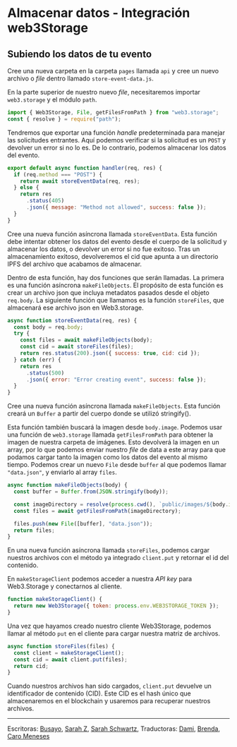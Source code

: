 # Almacenar datos - Integración web3Storage

## Subiendo los datos de tu evento

Cree una nueva carpeta en la carpeta `pages` llamada `api` y cree un nuevo archivo o _file_ dentro llamado `store-event-data.js`.

En la parte superior de nuestro nuevo _file_, necesitaremos importar `web3.storage` y el módulo `path`.

```javascript
import { Web3Storage, File, getFilesFromPath } from "web3.storage";
const { resolve } = require("path");
```

Tendremos que exportar una función _handle_ predeterminada para manejar las solicitudes entrantes. Aquí podemos verificar si la solicitud es un `POST` y devolver un error si no lo es. De lo contrario, podemos almacenar los datos del evento.

```javascript
export default async function handler(req, res) {
  if (req.method === "POST") {
    return await storeEventData(req, res);
  } else {
    return res
      .status(405)
      .json({ message: "Method not allowed", success: false });
  }
}
```

Cree una nueva función asíncrona llamada `storeEventData`. Esta función debe intentar obtener los datos del evento desde el cuerpo de la solicitud y almacenar los datos, o devolver un error si no fue exitoso. Tras un almacenamiento exitoso, devolveremos el cid que apunta a un directorio IPFS del archivo que acabamos de almacenar.

Dentro de esta función, hay dos funciones que serán llamadas. La primera es una función asíncrona `makeFileObjects`. El propósito de esta función es crear un archivo json que incluya metadatos pasados desde el objeto `req.body`. La siguiente función que llamamos es la función `storeFiles`, que almacenará ese archivo json en Web3.storage.

```javascript
async function storeEventData(req, res) {
  const body = req.body;
  try {
    const files = await makeFileObjects(body);
    const cid = await storeFiles(files);
    return res.status(200).json({ success: true, cid: cid });
  } catch (err) {
    return res
      .status(500)
      .json({ error: "Error creating event", success: false });
  }
}
```

Cree una nueva función asíncrona llamada `makeFileObjects`. Esta función creará un `Buffer` a partir del cuerpo donde se utilizó stringify().

Esta función también buscará la imagen desde `body.image`. Podemos usar una función de `web3.storage` llamada `getFilesFromPath` para obtener la imagen de nuestra carpeta de imágenes. Esto devolverá la imagen en un array, por lo que podemos enviar nuestro _file_ de data a este array para que podamos cargar tanto la imagen como los datos del evento al mismo tiempo. Podemos crear un nuevo `File` desde `buffer` al que podemos llamar `"data.json"`, y enviarlo al array `files`.

```javascript
async function makeFileObjects(body) {
  const buffer = Buffer.from(JSON.stringify(body));

  const imageDirectory = resolve(process.cwd(), `public/images/${body.image}`);
  const files = await getFilesFromPath(imageDirectory);

  files.push(new File([buffer], "data.json"));
  return files;
}
```

En una nueva función asíncrona llamada `storeFiles`, podemos cargar nuestros archivos con el método ya integrado `client.put` y retornar el id del contenido.

En `makeStorageClient` podemos acceder a nuestra _API key_ para Web3.Storage y conectarnos al cliente.

```javascript
function makeStorageClient() {
  return new Web3Storage({ token: process.env.WEB3STORAGE_TOKEN });
}
```

Una vez que hayamos creado nuestro cliente Web3Storage, podemos llamar al método `put` en el cliente para cargar nuestra matriz de archivos.

```javascript
async function storeFiles(files) {
  const client = makeStorageClient();
  const cid = await client.put(files);
  return cid;
}
```

Cuando nuestros archivos han sido cargados, `client.put` devuelve un identificador de contenido (CID). Este CID es el hash único que almacenaremos en el blockchain y usaremos para recuperar nuestros archivos.

***

Escritoras: [Busayo](https://twitter.com/amoweo), [Sarah Z](https://twitter.com/haegeez), [Sarah Schwartz](https://twitter.com/schwartzswartz), Traductoras: [Dami](https://twitter.com/dakitidami), [Brenda](https://twitter.com/engineerbrenda), [Caro Meneses](https://twitter.com/carmedinat)
